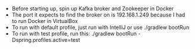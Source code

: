 - Before starting up, spin up Kafka broker and Zookeeper in Docker
- The port it expects to find the broker on is 192.168.1.249 because I had to run Docker in VirtualBox
- To run with default profile, just run with IntelliJ or use ./gradlew bootRun
- To run with test profile, run this:
    ./gradlew bootRun -Dspring.profiles.active=test
